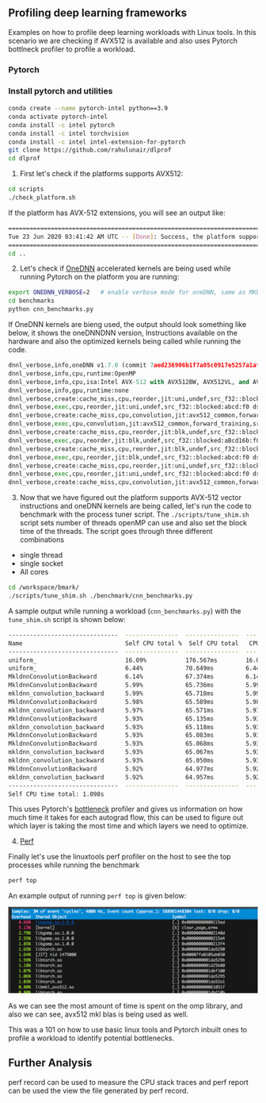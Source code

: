 ## Profiling deep learning frameworks

Examples on how to profile deep learning workloads with Linux tools. In this scenario we are checking if AVX512 is available and also uses Pytorch bottlneck profiler to profile a workload.

### Pytorch

<!-- Pull a docker image with Pytorch

- Stacks Pytorch image

```bash
docker pull sysstacks/dlrs-pytorch-clearlinux
```

#### Run benchmark inside the container

Instantiate the stacks image, and mount the current directory to the image.

```bash
docker run -v`pwd`:/workspace/bmark/ -it sysstacks/dlrs-pytorch-clearlinux
```
-->

### Install pytorch and utilities

```bash
conda create --name pytorch-intel python==3.9
conda activate pytorch-intel
conda install -c intel pytorch
conda install -c intel torchvision
conda install -c intel intel-extension-for-pytorch
git clone https://github.com/rahulunair/dlprof
cd dlprof
```

1. First let's check if the platforms supports AVX512:

```bash
cd scripts
./check_platform.sh
```

If the platform has AVX-512 extensions, you will see an output like:

```bash
==============================================================================================
Tue 23 Jun 2020 03:41:42 AM UTC -- [Done]: Success, the platform supports AVX-512 instructions
==============================================================================================
cd ..
```

2. Let's check if [OneDNN](https://oneapi-src.github.io/oneDNN/dev_guide_verbose.html) accelerated kernels are being used while running Pytorch on the platform you are running:

```bash
export ONEDNN_VERBOSE=2   # enable verbose mode for oneDNN, same as MKLDNN_VERBOSE=2 
cd benchmarks
python cnn_benchmarks.py
```

If OneDNN kernels are bieng used, the output should look something like below, it shows the oneDNNDNN version, 
Instructions available on the hardware and also the optimized kernels being called while running the code.

```python
dnnl_verbose,info,oneDNN v1.7.0 (commit 7aed236906b1f7a05c0917e5257a1af05e9ff683)
dnnl_verbose,info,cpu,runtime:OpenMP
dnnl_verbose,info,cpu,isa:Intel AVX-512 with AVX512BW, AVX512VL, and AVX512DQ extensions
dnnl_verbose,info,gpu,runtime:none
dnnl_verbose,create:cache_miss,cpu,reorder,jit:uni,undef,src_f32::blocked:abcd:f0 dst_f32::blocked:Acdb16a:f0,,,64x3x7x7,0.214111
dnnl_verbose,exec,cpu,reorder,jit:uni,undef,src_f32::blocked:abcd:f0 dst_f32::blocked:Acdb16a:f0,,,64x3x7x7,0.1521
dnnl_verbose,create:cache_miss,cpu,convolution,jit:avx512_common,forward_training,src_f32::blocked:abcd:f0 wei_f32::blocked:Acdb16a:f0 bia_undef::undef::f0 dst_f32::blocked:aBcd16b:f0,scratchpad_mode:user;,alg:convolution_direct,mb32_ic3oc64_ih224oh112kh7sh2dh0ph3_iw224ow112kw7sw2dw0pw3,0.25
dnnl_verbose,exec,cpu,convolution,jit:avx512_common,forward_training,src_f32::blocked:abcd:f0 wei_f32::blocked:Acdb16a:f0 bia_undef::undef::f0 dst_f32::blocked:aBcd16b:f0,scratchpad_mode:user;,alg:convolution_direct,mb32_ic3oc64_ih224oh112kh7sh2dh0ph3_iw224ow112kw7sw2dw0pw3,28.7791
dnnl_verbose,create:cache_miss,cpu,reorder,jit:blk,undef,src_f32::blocked:aBcd16b:f0 dst_f32::blocked:abcd:f0,,,32x64x112x112,0.0529785
dnnl_verbose,exec,cpu,reorder,jit:blk,undef,src_f32::blocked:aBcd16b:f0 dst_f32::blocked:abcd:f0,,,32x64x112x112,10.345
dnnl_verbose,create:cache_miss,cpu,reorder,jit:blk,undef,src_f32::blocked:abcd:f0 dst_f32::blocked:aBcd16b:f0,,,32x64x56x56,0.0471191
dnnl_verbose,exec,cpu,reorder,jit:blk,undef,src_f32::blocked:abcd:f0 dst_f32::blocked:aBcd16b:f0,,,32x64x56x56,2.69409
dnnl_verbose,create:cache_miss,cpu,reorder,jit:uni,undef,src_f32::blocked:abcd:f0 dst_f32::blocked:ABcd16b16a:f0,,,64x64x3x3,0.0710449
dnnl_verbose,exec,cpu,reorder,jit:uni,undef,src_f32::blocked:abcd:f0 dst_f32::blocked:ABcd16b16a:f0,,,64x64x3x3,0.0290527
dnnl_verbose,create:cache_miss,cpu,convolution,jit:avx512_common,forward_training,src_f32::blocked:aBcd16b:f0 wei_f32::blocked:ABcd16b16a:f0
```

3. Now that we have figured out the platform supports AVX-512 vector instructions and oneDNN kernels are being called, let's run the code to benchmark with the process tuner script. The `./scripts/tune_shim.sh` script sets number of threads openMP can use and also set the block time of the threads. The script goes through three different combinations

- single thread
- single socket
- All cores

```bash
cd /workspace/bmark/
./scripts/tune_shim.sh ./benchmark/cnn_benchmarks.py
```

A sample output while running a workload (`cnn_benchmarks.py`) with the `tune_shim.sh` script is shown below:

```bash
-------------------------------  ---------------  ---------------  ---------------  ---------------  --------------- 
Name                             Self CPU total %  Self CPU total   CPU total %      CPU total        CPU time avg   
-------------------------------  ---------------  ---------------  ---------------  ---------------  --------------- 
uniform_                         16.09%           176.567ms        16.09%           176.567ms        176.567ms       
uniform_                         6.44%            70.649ms         6.44%            70.649ms         70.649ms        
MkldnnConvolutionBackward        6.14%            67.374ms         6.14%            67.374ms         67.374ms        
MkldnnConvolutionBackward        5.99%            65.736ms         5.99%            65.736ms         65.736ms        
mkldnn_convolution_backward      5.99%            65.718ms         5.99%            65.718ms         65.718ms        
MkldnnConvolutionBackward        5.98%            65.589ms         5.98%            65.589ms         65.589ms        
mkldnn_convolution_backward      5.97%            65.571ms         5.97%            65.571ms         65.571ms        
MkldnnConvolutionBackward        5.93%            65.135ms         5.93%            65.135ms         65.135ms        
mkldnn_convolution_backward      5.93%            65.118ms         5.93%            65.118ms         65.118ms        
MkldnnConvolutionBackward        5.93%            65.083ms         5.93%            65.083ms         65.083ms        
MkldnnConvolutionBackward        5.93%            65.068ms         5.93%            65.068ms         65.068ms        
mkldnn_convolution_backward      5.93%            65.067ms         5.93%            65.067ms         65.067ms        
mkldnn_convolution_backward      5.93%            65.050ms         5.93%            65.050ms         65.050ms        
MkldnnConvolutionBackward        5.92%            64.977ms         5.92%            64.977ms         64.977ms        
mkldnn_convolution_backward      5.92%            64.957ms         5.92%            64.957ms         64.957ms        
-------------------------------  ---------------  ---------------  ---------------  ---------------  --------------- 
Self CPU time total: 1.098s
```
This uses Pytorch's [bottleneck](https://pytorch.org/docs/stable/bottleneck.html) profiler and gives us information on how much time it takes for each autograd flow, this can be used to figure out which layer is taking the most time and which layers we need to optimize.

4. [Perf](http://www.brendangregg.com/perf.html)

Finally let's use the linuxtools perf profiler on the host to see the top processes while running the benchmark

```bash
perf top
```

An example output of running `perf top` is given below:

![image](images/perf.png)

As we can see the most amount of time is spent on the omp library, and also we can see, avx512 mkl blas is being used as well.

This was a 101 on how to use basic linux tools and Pytorch inbuilt ones to profile a workload to identify potential bottlenecks.

## Further Analysis

perf record can be used to measure the CPU stack traces and perf report can be used the view the file generated by perf record.

